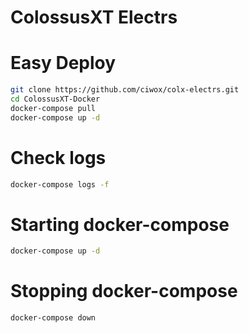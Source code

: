 # ColossusXT Electrs

# Easy Deploy
```sh
git clone https://github.com/ciwox/colx-electrs.git
cd ColossusXT-Docker
docker-compose pull
docker-compose up -d
```

# Check logs
```sh
docker-compose logs -f
```

# Starting docker-compose
```sh
docker-compose up -d
```

# Stopping docker-compose
```sh
docker-compose down
```
